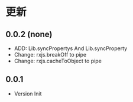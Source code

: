 
# 更新

## 0.0.2 (none)

* ADD: Lib.syncPropertys And Lib.syncProperty
* Change: rxjs.breakOff to pipe
* Change: rxjs.cacheToObject to pipe

## 0.0.1

* Version Init
